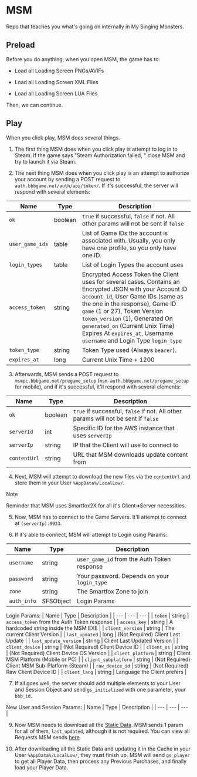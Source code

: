 # MSM
Repo that teaches you what's going on internally in My Singing Monsters.

Preload
-
Before you do anything, when you open MSM, the game has to:

* Load all Loading Screen PNGs/AVIFs

* Load all Loading Screen XML Files

* Load all Loading Screen LUA Files

Then, we can continue.

Play
-
When you click play, MSM does several things.

1. The first thing MSM does when you click play is attempt to log in to Steam. If the game says "Steam Authorization failed, " close MSM and try to launch it via Steam.

2. The next thing MSM does when you click play is an attempt to authorize your account by sending a POST request to `auth.bbbgame.net/auth/api/token/`. If it's successful, the server will respond with several elements:

| Name | Type | Description |
| --- | --- | --- |
| `ok` | boolean | `true` if successful, `false` if not. All other params will not be sent if `false` |
| `user_game_ids` | table | List of Game IDs the account is associated with. Usually, you only have one profile, so you only have one ID. |
| `login_types` | table | List of Login Types the account uses |
| `access_token` | string | Encrypted Access Token the Client uses for several cases. Contains an Encrypted JSON with your Account ID `account_id`, User Game IDs (same as the one in the response), Game ID `game` (1 or 27), Token Version `token_version` (1), Generated On `generated_on` (Current Unix Time) Expires At `expires_at`, Username `username` and Login Type `login_type`
| `token_type` | string | Token Type used (Always `bearer`). |
| `expires_at` | long | Current Unix Time + 1200 |

3. Afterwards, MSM sends a POST request to `msmpc.bbbgame.net/pregame_setup` (`msm-auth.bbbgame.net/pregame_setup` for mobile), and if it's successful, it'll respond with several elements:

| Name | Type | Description |
| --- | --- | --- |
| `ok` | boolean | `true` if successful, `false` if not. All other params will not be sent if `false` |
| `serverId` | int | Specific ID for the AWS instance that uses `serverIp` |
| `serverIp` | string | IP that the Client will use to connect to |
| `contentUrl` | string | URL that MSM downloads update content from |

4. Next, MSM will attempt to download the new files via the `contentUrl` and store them in your User `%AppData%/LocalLow/`.

>[!NOTE]
>Reminder that MSM uses Smartfox2X for all it's Client➔Server necessities.

5. Now, MSM has to connect to the Game Servers. It'll attempt to connect at `(serverIp):9933`.

6. If it's able to connect, MSM will attempt to Login using Params:

| Name | Type | Description |
| --- | --- | --- |
| `username` | string | `user_game_id` from the Auth Token response |
| `password` | string | Your password. Depends on your `login_type` |
| `zone` | string | The Smartfox Zone to join |
| `auth_info` | SFSObject | Login Params |

Login Params:
| Name | Type | Description |
| --- | --- | --- |
| `token` | string | `access_token` from the Auth Token response |
| `access_key` | string | A hardcoded string inside the MSM EXE |
| `client_version` | string | The current Client Version |
| `last_updated` | long | (Not Required) Client Last Update |
| `last_update_version` | string | Client Last Updated Version |
| `client_device` | string | (Not Required) Client Device ID |
| `client_os` | string | (Not Required) Client Device OS Version |
| `client_platform` | string | Client MSM Platform (Mobile or PC) |
| `client_subplatform` | string | (Not Required) Client MSM Sub-Platform (Steam) |
| `raw_device_id` | string | (Not Required) Raw Client Device ID |
| `client_lang` | string | Language the Client prefers |

7. If all goes well, the server should add multiple elements to your User and Session Object and send `gs_initialized` with one parameter, your `bbb_id`.

New User and Session Params:
| Name | Type | Description |
| --- | --- | --- |

9. Now MSM needs to download all the [Static Data](https://www.indeed.com/career-advice/career-development/static-data-vs-dynamic-data). MSM sends 1 param for all of them, `last_updated`, although it is not required. You can view all Requests MSM sends [here](https://github.com/riotschoolacc/MSM-Server-Tools/blob/main/requests.md).

10. After downloading all the Static Data and updating it in the Cache in your User `%AppData%/LocalLow/`, they must finish up. MSM will send `gs_player` to get all Player Data, then process any Previous Purchases, and finally load your Player Data.
